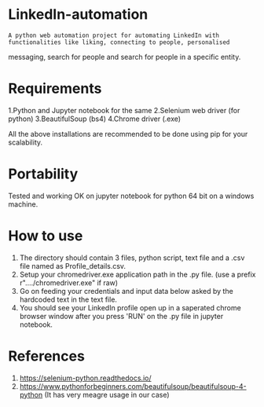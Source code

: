 # LinkedIn-automation
    A python web automation project for automating LinkedIn with functionalities like liking, connecting to people, personalised 
  messaging, search for people and search for people in a specific entity.

# Requirements
1.Python and Jupyter notebook for the same
2.Selenium web driver (for python)
3.BeautifulSoup (bs4)
4.Chrome driver (.exe)

All the above installations are recommended to be done using pip for your scalability.

# Portability
  Tested and working OK on jupyter notebook for python 64 bit on a windows machine.
  
# How to use
1. The directory should contain 3 files, python script, text file and a .csv file named as Profile_details.csv.
2. Setup your chromedriver.exe application path in the .py file. (use a prefix r"..../chromedriver.exe" if raw)
3. Go on feeding your credentials and input data below asked by the hardcoded text in the text file.
4. You should see your LinkedIn profile open up in a saperated chrome browser window after you press 'RUN' on the .py file in jupyter notebook.

# References
1. https://selenium-python.readthedocs.io/
2. https://www.pythonforbeginners.com/beautifulsoup/beautifulsoup-4-python (It has very meagre usage in our case)
